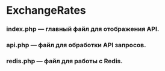 # ExchangeRates

### index.php — главный файл для отображения API.
### api.php — файл для обработки API запросов.
### redis.php — файл для работы с Redis.
